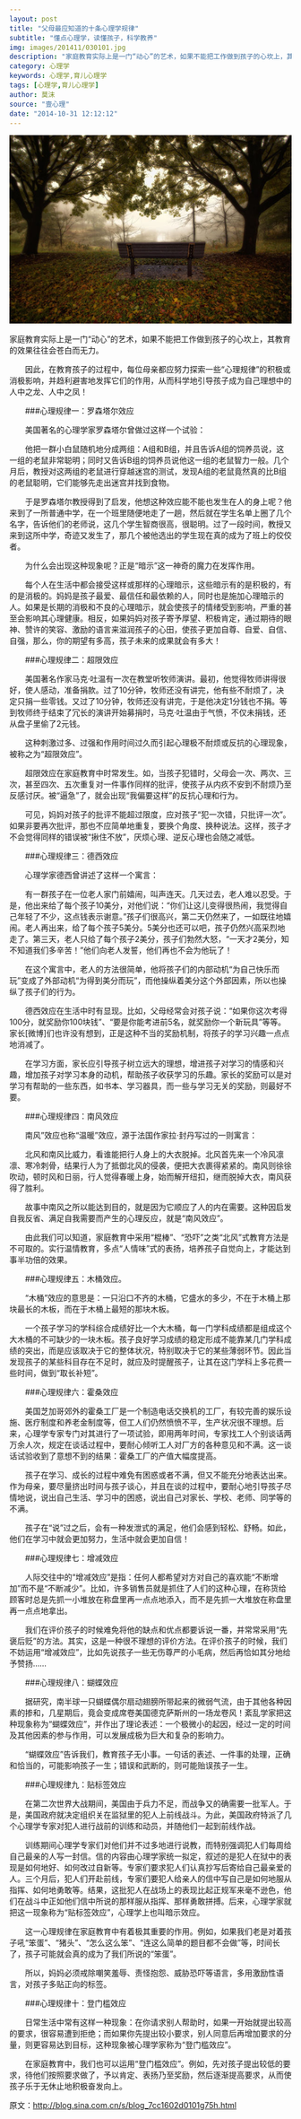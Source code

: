 ```yaml
---
layout: post
title: "父母最应知道的十条心理学规律"
subtitle: "懂点心理学，读懂孩子，科学教养"
img: images/201411/030101.jpg
description: "家庭教育实际上是一门“动心”的艺术，如果不能把工作做到孩子的心坎上，其教育的效果往往会苍白而无力。因此，在教育孩子的过程中，每位母亲都应努力探索一些“心理规律”的积极或消极影响，并趋利避害地发挥它们的作用，从而科学地引导孩子成为自己理想中的人中之龙、人中之凤！"
category: 心理学
keywords: 心理学,育儿心理学
tags: [心理学,育儿心理学]
author: 莫沫
source: "壹心理"
date: "2014-10-31 12:12:12"
---
```

<img src="/images/201411/030101.jpg" alt="" />

家庭教育实际上是一门“动心”的艺术，如果不能把工作做到孩子的心坎上，其教育的效果往往会苍白而无力。

　　因此，在教育孩子的过程中，每位母亲都应努力探索一些“心理规律”的积极或消极影响，并趋利避害地发挥它们的作用，从而科学地引导孩子成为自己理想中的人中之龙、人中之凤！

　　###心理规律一：罗森塔尔效应

　　美国著名的心理学家罗森塔尔曾做过这样一个试验：

　　他把一群小白鼠随机地分成两组：A组和B组，并且告诉A组的饲养员说，这一组的老鼠非常聪明；同时又告诉B组的饲养员说他这一组的老鼠智力一般。几个月后，教授对这两组的老鼠进行穿越迷宫的测试，发现A组的老鼠竟然真的比B组的老鼠聪明，它们能够先走出迷宫并找到食物。

　　于是罗森塔尔教授得到了启发，他想这种效应能不能也发生在人的身上呢？他来到了一所普通中学，在一个班里随便地走了一趟，然后就在学生名单上圈了几个名字，告诉他们的老师说，这几个学生智商很高，很聪明。过了一段时间，教授又来到这所中学，奇迹又发生了，那几个被他选出的学生现在真的成为了班上的佼佼者。

　　为什么会出现这种现象呢？正是“暗示”这一神奇的魔力在发挥作用。

　　每个人在生活中都会接受这样或那样的心理暗示，这些暗示有的是积极的，有的是消极的。妈妈是孩子最爱、最信任和最依赖的人，同时也是施加心理暗示的人。如果是长期的消极和不良的心理暗示，就会使孩子的情绪受到影响，严重的甚至会影响其心理健康。相反，如果妈妈对孩子寄予厚望、积极肯定，通过期待的眼神、赞许的笑容、激励的语言来滋润孩子的心田，使孩子更加自尊、自爱、自信、自强，那么，你的期望有多高，孩子未来的成果就会有多大！

　　###心理规律二：超限效应

　　美国著名作家马克·吐温有一次在教堂听牧师演讲。最初，他觉得牧师讲得很好，使人感动，准备捐款。过了10分钟，牧师还没有讲完，他有些不耐烦了，决定只捐一些零钱。又过了10分钟，牧师还没有讲完，于是他决定1分钱也不捐。等到牧师终于结束了冗长的演讲开始募捐时，马克·吐温由于气愤，不仅未捐钱，还从盘子里偷了2元钱。

　　这种刺激过多、过强和作用时间过久而引起心理极不耐烦或反抗的心理现象，被称之为“超限效应”。

　　超限效应在家庭教育中时常发生。如，当孩子犯错时，父母会一次、两次、三次，甚至四次、五次重复对一件事作同样的批评，使孩子从内疚不安到不耐烦乃至反感讨厌。被“逼急”了，就会出现“我偏要这样”的反抗心理和行为。

　　可见，妈妈对孩子的批评不能超过限度，应对孩子“犯一次错，只批评一次”。如果非要再次批评，那也不应简单地重复，要换个角度、换种说法。这样，孩子才不会觉得同样的错误被“揪住不放”，厌烦心理、逆反心理也会随之减低。

　　###心理规律三：德西效应

　　心理学家德西曾讲述了这样一个寓言：

　　有一群孩子在一位老人家门前嬉闹，叫声连天。几天过去，老人难以忍受。于是，他出来给了每个孩子10美分，对他们说：“你们让这儿变得很热闹，我觉得自己年轻了不少，这点钱表示谢意。”孩子们很高兴，第二天仍然来了，一如既往地嬉闹。老人再出来，给了每个孩子5美分。5美分也还可以吧，孩子仍然兴高采烈地走了。第三天，老人只给了每个孩子2美分，孩子们勃然大怒，“一天才2美分，知不知道我们多辛苦！”他们向老人发誓，他们再也不会为他玩了！

　　在这个寓言中，老人的方法很简单，他将孩子们的内部动机“为自己快乐而玩”变成了外部动机“为得到美分而玩”，而他操纵着美分这个外部因素，所以也操纵了孩子们的行为。

　　德西效应在生活中时有显现。比如，父母经常会对孩子说：“如果你这次考得100分，就奖励你100块钱”、“要是你能考进前5名，就奖励你一个新玩具”等等。家长[微博]们也许没有想到，正是这种不当的奖励机制，将孩子的学习兴趣一点点地消减了。

　　在学习方面，家长应引导孩子树立远大的理想，增进孩子对学习的情感和兴趣，增加孩子对学习本身的动机，帮助孩子收获学习的乐趣。家长的奖励可以是对学习有帮助的一些东西，如书本、学习器具，而一些与学习无关的奖励，则最好不要。

　　###心理规律四：南风效应

　　南风”效应也称“温暖”效应，源于法国作家拉·封丹写过的一则寓言：

　　北风和南风比威力，看谁能把行人身上的大衣脱掉。北风首先来一个冷风凛凛、寒冷刺骨，结果行人为了抵御北风的侵袭，便把大衣裹得紧紧的。南风则徐徐吹动，顿时风和日丽，行人觉得春暖上身，始而解开纽扣，继而脱掉大衣，南风获得了胜利。

　　故事中南风之所以能达到目的，就是因为它顺应了人的内在需要。这种因启发自我反省、满足自我需要而产生的心理反应，就是“南风效应”。

　　由此我们可以知道，家庭教育中采用“棍棒”、“恐吓”之类“北风”式教育方法是不可取的。实行温情教育，多点“人情味”式的表扬，培养孩子自觉向上，才能达到事半功倍的效果。

　　###心理规律五：木桶效应。

　　“木桶”效应的意思是：一只沿口不齐的木桶，它盛水的多少，不在于木桶上那块最长的木板，而在于木桶上最短的那块木板。

　　一个孩子学习的学科综合成绩好比一个大木桶，每一门学科成绩都是组成这个大木桶的不可缺少的一块木板。孩子良好学习成绩的稳定形成不能靠某几门学科成绩的突出，而是应该取决于它的整体状况，特别取决于它的某些薄弱环节。因此当发现孩子的某些科目存在不足时，就应及时提醒孩子，让其在这门学科上多花费一些时间，做到“取长补短”。

　　###心理规律六：霍桑效应

　　美国芝加哥郊外的霍桑工厂是一个制造电话交换机的工厂，有较完善的娱乐设施、医疗制度和养老金制度等，但工人们仍然愤愤不平，生产状况很不理想。后来，心理学专家专门对其进行了一项试验，即用两年时间，专家找工人个别谈话两万余人次，规定在谈话过程中，要耐心倾听工人对厂方的各种意见和不满。这一谈话试验收到了意想不到的结果：霍桑工厂的产值大幅度提高。

　　孩子在学习、成长的过程中难免有困惑或者不满，但又不能充分地表达出来。作为母亲，要尽量挤出时间与孩子谈心，并且在谈的过程中，要耐心地引导孩子尽情地说，说出自己生活、学习中的困惑，说出自己对家长、学校、老师、同学等的不满。

　　孩子在“说”过之后，会有一种发泄式的满足，他们会感到轻松、舒畅。如此，他们在学习中就会更加努力，生活中就会更加自信！

　　###心理规律七：增减效应

　　人际交往中的“增减效应”是指：任何人都希望对方对自己的喜欢能“不断增加”而不是“不断减少”。比如，许多销售员就是抓住了人们的这种心理，在称货给顾客时总是先抓一小堆放在称盘里再一点点地添入，而不是先抓一大堆放在称盘里再一点点地拿出。

　　我们在评价孩子的时候难免将他的缺点和优点都要诉说一番，并常常采用“先褒后贬”的方法。其实，这是一种很不理想的评价方法。在评价孩子的时候，我们不妨运用“增减效应”，比如先说孩子一些无伤尊严的小毛病，然后再恰如其分地给予赞扬……

　　###心理规律八：蝴蝶效应

　　据研究，南半球一只蝴蝶偶尔扇动翅膀所带起来的微弱气流，由于其他各种因素的掺和，几星期后，竟会变成席卷美国德克萨斯州的一场龙卷风！紊乱学家把这种现象称为“蝴蝶效应”，并作出了理论表述：一个极微小的起因，经过一定的时间及其他因素的参与作用，可以发展成极为巨大和复杂的影响力。

　　“蝴蝶效应”告诉我们，教育孩子无小事。一句话的表述、一件事的处理，正确和恰当的，可能影响孩子一生；错误和武断的，则可能贻误孩子一生。

　　###心理规律九：贴标签效应

　　在第二次世界大战期间，美国由于兵力不足，而战争又的确需要一批军人。于是，美国政府就决定组织关在监狱里的犯人上前线战斗。为此，美国政府特派了几个心理学专家对犯人进行战前的训练和动员，并随他们一起到前线作战。

　　训练期间心理学专家们对他们并不过多地进行说教，而特别强调犯人们每周给自己最亲的人写一封信。信的内容由心理学家统一拟定，叙述的是犯人在狱中的表现是如何地好、如何改过自新等。专家们要求犯人们认真抄写后寄给自己最亲爱的人。三个月后，犯人们开赴前线，专家们要犯人给亲人的信中写自己是如何地服从指挥、如何地勇敢等。结果，这批犯人在战场上的表现比起正规军来毫不逊色，他们在战斗中正如他们信中所说的那样服从指挥、那样勇敢拼搏。后来，心理学家就把这一现象称为“贴标签效应”，心理学上也叫暗示效应。


　　这一心理规律在家庭教育中有着极其重要的作用。例如，如果我们老是对着孩子吼“笨蛋”、“猪头”、“怎么这么笨”、“连这么简单的题目都不会做”等，时间长了，孩子可能就会真的成为了我们所说的“笨蛋”。

　　所以，妈妈必须戒除嘲笑羞辱、责怪抱怨、威胁恐吓等语言，多用激励性语言，对孩子多贴正向的标签。

　　###心理规律十：登门槛效应

　　日常生活中常有这样一种现象：在你请求别人帮助时，如果一开始就提出较高的要求，很容易遭到拒绝；而如果你先提出较小要求，别人同意后再增加要求的分量，则更容易达到目标，这种现象被心理学家称为“登门槛效应”。

　　在家庭教育中，我们也可以运用“登门槛效应”。例如，先对孩子提出较低的要求，待他们按照要求做了，予以肯定、表扬乃至奖励，然后逐渐提高要求，从而使孩子乐于无休止地积极奋发向上。

原文：http://blog.sina.com.cn/s/blog_7cc1602d0101g75h.html
